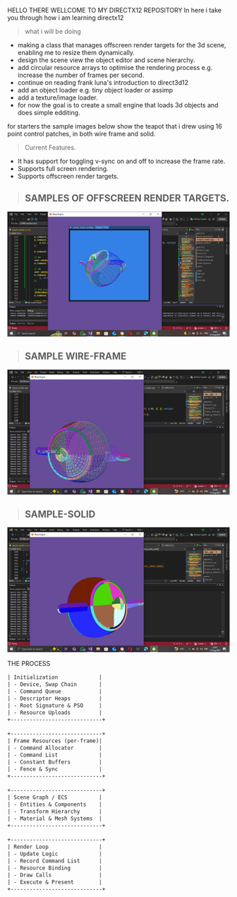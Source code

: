 HELLO THERE WELLCOME TO MY DIRECTX12 REPOSITORY 
In here i take you through how i am learning directx12
> what i will be doing 
- making a class that manages offscreen render targets for the 3d scene, enabling me to resize them dynamically.
- design the scene view the object editor and scene hierarchy.
- add circular resource arrays to optimise the rendering process e.g. increase the number of frames per second.
- continue on reading frank luna's introduction to direct3d12
- add an object loader e.g. tiny object loader or assimp
- add a texture/image loader.
- for now the goal is to create a small engine that loads 3d objects and does simple edditing.

for starters the sample images below show the teapot that i drew using 16 point control patches, in both wire frame and solid.

> Current Features.
- It has support for toggling v-sync on and off to increase the frame rate.
- Supports full screen rendering.
- Supports offscreen render targets.

> ## SAMPLES OF OFFSCREEN RENDER TARGETS.
![wire frame offscreen](assets/wire_frame_offscreen.png)

> ## SAMPLE WIRE-FRAME
![wire frame](assets/wire-frame.png)

> ## SAMPLE-SOLID
![solid](assets/solid.png)

THE PROCESS<br>
```+-----------------------------+
| Initialization             |
| - Device, Swap Chain       |
| - Command Queue            |
| - Descriptor Heaps         |
| - Root Signature & PSO     |
| - Resource Uploads         |
+-----------------------------+

+-----------------------------+
| Frame Resources (per-frame)|
| - Command Allocator        |
| - Command List             |
| - Constant Buffers         |
| - Fence & Sync             |
+-----------------------------+

+-----------------------------+
| Scene Graph / ECS          |
| - Entities & Components    |
| - Transform Hierarchy      |
| - Material & Mesh Systems  |
+-----------------------------+

+-----------------------------+
| Render Loop                |
| - Update Logic             |
| - Record Command List      |
| - Resource Binding         |
| - Draw Calls               |
| - Execute & Present        |
+-----------------------------+
```
